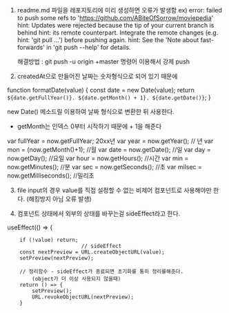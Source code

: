 1. readme.md 파일을 레포지토리에 미리 생성하면 오류가 발생함
    ex) 
    error: failed to push some refs to 'https://github.com/ABiteOfSorrow/moviepedia'
    hint: Updates were rejected because the tip of your current branch is behind
    hint: its remote counterpart. Integrate the remote changes (e.g.
    hint: 'git pull ...') before pushing again.
    hint: See the 'Note about fast-forwards' in 'git push --help' for details.

    해결방법 : git push -u origin +master  명령어 이용해서 강제 push
​
2. createdAt으로 만들어진 날짜는 숫자형식으로 되어 있기 때문에

function formatDate(value) {
  const date = new Date(value);
  return `${date.getFullYear()}. ${date.getMonth() + 1}. ${date.getDate()}`;
}

new Date() 메소드릴 이용하여 날짜 형식으로 변환한 뒤 사용한다.
 - getMonth는 인덱스 0부터 시작하기 때문에 + 1을 해준다

var fullYear = now.getFullYear; 20xx년
 var year = now.getYear(); // 년
 var mon = (now.getMonth()+1); //월
 var date = now.getDate(); //일
 var day = now.getDay(); //요일
 var hour = now.getHours(); //시간
 var min = now.getMinutes(); //분
 var sec = now.getSeconds(); //초
 var milsec = now.getMilliseconds(); //밀리초

3. file input의 경우 value를 직접 설정할 수 없는 비제어 컴포넌트로 사용해야만 한다. 
    (해킹방지 아님 오류 발생)

4. 컴포넌트 상태에서 외부의 상태를 바꾸는걸 sideEffect라고 한다.

 useEffect(() => {
        
        if (!value) return;
                            // sideEffect
        const nextPreview = URL.createObjectURL(value);
        setPreview(nextPreview);

        // 정리함수 - sideEffect가 종료되면 초기화를 통히 정리를해준다. 
            (object가 더 이상 사용되지 않을때)
        return () => {
            setPreview();
            URL.revokeObjectURL(nextPreview);
        }
